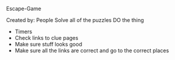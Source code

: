 Escape-Game

Created by: People
Solve all of the puzzles
DO the thing

- Timers
- Check links to clue pages
- Make sure stuff looks good
- Make sure all the links are correct and go to the correct places 
